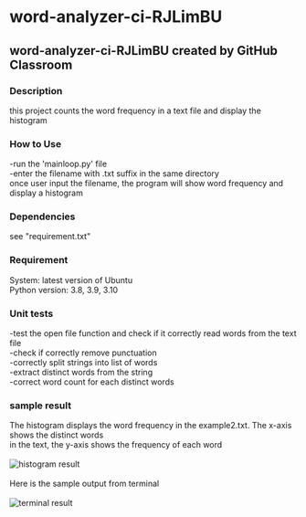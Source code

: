 # word-analyzer-ci-RJLimBU
## word-analyzer-ci-RJLimBU created by GitHub Classroom <br />
### Description <br />
this project counts the word frequency in a text file and display the histogram <br />
### How to Use <br />
-run the 'mainloop.py' file <br />
-enter the filename with .txt suffix in the same directory <br />
once user input the filename, the program will show word frequency and display a histogram <br />
### Dependencies <br />
see "requirement.txt" <br />
### Requirement
System: latest version of Ubuntu <br />
Python version: 3.8, 3.9, 3.10 <br />
### Unit tests
-test the open file function and check if it correctly read words from the text file <br />
-check if correctly remove punctuation <br />
-correctly split strings into list of words <br /> 
-extract distinct words from the string <br />
-correct word count for each distinct words <br />
### sample result
The histogram displays the word frequency in the example2.txt. The x-axis shows the distinct words <br /> 
in the text, the y-axis shows the frequency of each word <br />
<br />
![histogram result](relative/images/sample_output.png)
<br />
<br />
Here is the sample output from terminal <br />
<br />
![terminal result](relative/images/sample_output_terminal.png)
<br />
